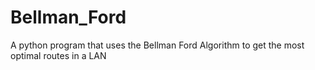 # Bellman_Ford
A python program that uses the Bellman Ford Algorithm to get the most optimal routes in a LAN
